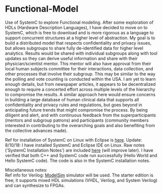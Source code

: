 # Functional-Model
Use of SystemC to explore Functional modeling.
After some exploration of HDLs (Hardware Description Languages), I have decided to move on to SystemC, which is free to download and is more rigorous as a language to support concurrent structures at a higher level of abstraction. My goal is to build a distributed model that respects confidentiality and privacy issues, but allows subgroups to share fully de-identified data for higher level analytics. Results would be shared with individual subgroups along with tool updates so they can derive useful information and share with their physician/scientist mentor. This mentor will also have approval from their local human subjects committee for their interactions, data collection, and other processes that involve their subgroup. This may be similar to the way the polling and vote counting is conducted within the USA. I am yet to learn enough details, but from newspaper articles, it appears to  be decentralized enough to require a concerted effort across multiple levels of the hierarchy to compromise the results. A similar approach here would ensure concerns in building a large database of human clinical data that supports all confidentiality and privacy rules and regulations, but goes beyond in anticipating future trends that might compromise the process. By being diligent and alert, and with continuous feedback from the superparticipants (mentors and subgroup patrons) and participants (community members interested in contributing to the overarching goals and also benefiting from the collective advances made). 

Ref for installation of SystemC on Linux with Eclipse is [here](http://euinovation.blogspot.com/2016/02/systemc-development-of-eclipse-on-linux.html).
Update: 8/10/18: I have installed SystemC and Eclipse IDE on Linux. Raw notes ('SystemC Installation Notes') are included [here](https://github.com/shankar4/Functional-Model/blob/master/SystemC%20Installation%20Notes) (will improve later). I have verified that both C++ and SystemC code run successfully (Hello World and Hello SystemC code). The code is also in the SystemC installation notes. 




Miscellaneous notes: \
Ref info for Verilog: [ModelSim](https://www.altera.com/products/design-software/model---simulation/modelsim-altera-software.html) simulator will be used. The starter edition is free; it supports mixed HDL simulations (VHDL, Verilog, and System Verilog) and can synthesize to FPGAs. 
